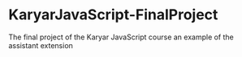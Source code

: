 # KaryarJavaScript-FinalProject
The final project of the Karyar JavaScript course 
an example of the assistant extension
